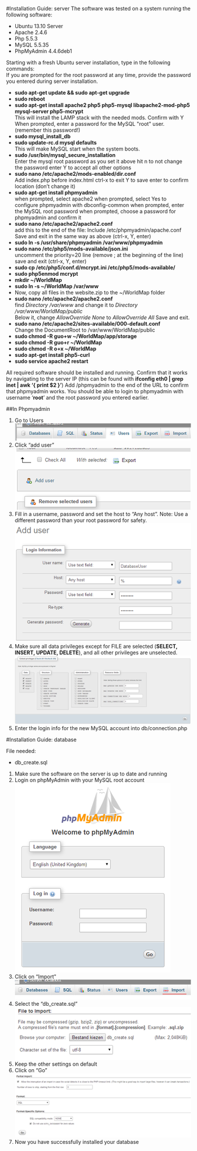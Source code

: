 #Installation Guide: server
The software was tested on a system running the following software:
* Ubuntu 13.10 Server
* Apache 2.4.6
* Php 5.5.3
* MySQL 5.5.35
* PhpMyAdmin 4.4.6deb1

Starting with a fresh Ubuntu server installation, type in the following commands:  
If you are prompted for the root password at any time, provide the password you entered during server installation.

* **sudo apt-get update && sudo apt-get upgrade**  
* **sudo reboot**  
* **sudo apt-get install apache2 php5 php5-mysql libapache2-mod-php5 mysql-server php5-mcrypt**  
This will install the LAMP stack with the needed mods.
Confirm with Y
When prompted, enter a password for the MySQL "root" user. (remember this password!)  
* **sudo mysql_install_db**  
* **sudo update-rc.d mysql defaults**  
This will make MySQL start when the system boots.
* **sudo /usr/bin/mysql_secure_installation**  
Enter the mysql root password as you set it above
hit n to not change the password
enter Y to accept all other options
* **sudo nano /etc/apache2/mods-enabled/dir.conf**  
Add index.php before index.html
ctrl-x to exit
Y to save
enter to confirm location (don’t change it)
* **sudo apt-get install phpmyadmin**  
when prompted, select apache2
when prompted, select Yes to configure phpmyadmin with dbconfig-common
when prompted, enter the MySQL root password
when prompted, choose a password for phpmyadmin and confirm it
* **sudo nano /etc/apache2/apache2.conf**  
add this to the end of the file: Include /etc/phpmyadmin/apache.conf
Save and exit in the same way as above (ctrl-x, Y, enter)
* **sudo ln -s /usr/share/phpmyadmin /var/www/phpmyadmin**  
* **sudo nano /etc/php5/mods-available/json.ini**  
uncomment the priority=20 line (remove ; at the beginning of the line)
save and exit (ctrl-x, Y, enter)
* **sudo cp /etc/php5/conf.d/mcrypt.ini /etc/php5/mods-available/**
* **sudo php5enmod mcrypt**
* **mkdir ~/WorldMap**
* **sudo ln -s ~/WorldMap /var/www**
* Now, copy all files in the website.zip to the ~/WorldMap folder
* **sudo nano /etc/apache2/apache2.conf**  
find *Directory /var/www* and change it to *Directory /var/www/WorldMap/public*  
Below it, change *AllowOverride None* to *AllowOverride All*
Save and exit.
* **sudo nano /etc/apache2/sites-available/000-default.conf**  
Change the DocumentRoot to /var/www/WorldMap/public
* **sudo chmod -R guo+w ~/WorldMap/app/storage**
* **sudo chmod -R guo+r ~/WorldMap**
* **sudo chmod -R o+x ~/WorldMap**
* **sudo apt-get install php5-curl**
* **sudo service apache2 restart**

All required software should be installed and running.
Confirm that it works by navigating to the server IP (this can be found with **ifconfig eth0 | grep inet | awk ‘{ print $2 }’**)
Add /phpmyadmin to the end of the URL to confirm that phpmyadmin works.
You should be able to login to phpmyadmin with username ‘**root**’ and the root password you entered earlier.

##In Phpmyadmin 
1. Go to Users  
![1.1](Images/1.1.png)  
2. Click “add user”  
![1.2](Images/1.2.png)  
3. Fill in a username, password and set the host to “Any host”. Note: Use a different password than your root password for safety.  
![1.3](Images/1.3.png)  
4. Make sure all data privileges except for FILE are selected (**SELECT, INSERT, UPDATE, DELETE**), and all other privileges are unselected.  
![1.4](Images/1.4.png)  
5. Enter the login info for the new MySQL account into db/connection.php  

#Installation Guide: database

File needed:
* db_create.sql

1. Make sure the software on the server is up to date and running  
2. Login on phpMyAdmin with your MySQL root account  
![2.1](Images/2.1.png)  
3. Click on “Import"  
![2.2](Images/2.2.png)  
4. Select the “db_create.sql”  
![2.3](Images/2.3.png)  
5. Keep the other settings on default  
6. Click on “Go”  
![2.4](Images/2.4.png)  
7. Now you have successfully installed your database  